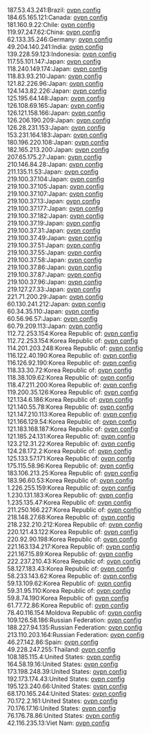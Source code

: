 187.53.43.241:Brazil: [ovpn config](vpn/187_53_43_241.ovpn)  
184.65.165.121:Canada: [ovpn config](vpn/184_65_165_121.ovpn)  
181.160.9.22:Chile: [ovpn config](vpn/181_160_9_22.ovpn)  
119.97.247.62:China: [ovpn config](vpn/119_97_247_62.ovpn)  
62.133.35.246:Germany: [ovpn config](vpn/62_133_35_246.ovpn)  
49.204.140.241:India: [ovpn config](vpn/49_204_140_241.ovpn)  
139.228.59.123:Indonesia: [ovpn config](vpn/139_228_59_123.ovpn)  
117.55.101.147:Japan: [ovpn config](vpn/117_55_101_147.ovpn)  
118.240.149.174:Japan: [ovpn config](vpn/118_240_149_174.ovpn)  
118.83.93.210:Japan: [ovpn config](vpn/118_83_93_210.ovpn)  
121.82.226.96:Japan: [ovpn config](vpn/121_82_226_96.ovpn)  
124.143.82.226:Japan: [ovpn config](vpn/124_143_82_226.ovpn)  
125.195.64.148:Japan: [ovpn config](vpn/125_195_64_148.ovpn)  
126.108.69.165:Japan: [ovpn config](vpn/126_108_69_165.ovpn)  
126.121.158.166:Japan: [ovpn config](vpn/126_121_158_166.ovpn)  
126.206.190.209:Japan: [ovpn config](vpn/126_206_190_209.ovpn)  
126.28.231.153:Japan: [ovpn config](vpn/126_28_231_153.ovpn)  
153.231.164.183:Japan: [ovpn config](vpn/153_231_164_183.ovpn)  
180.196.220.108:Japan: [ovpn config](vpn/180_196_220_108.ovpn)  
182.165.213.200:Japan: [ovpn config](vpn/182_165_213_200.ovpn)  
207.65.175.27:Japan: [ovpn config](vpn/207_65_175_27.ovpn)  
210.146.84.28:Japan: [ovpn config](vpn/210_146_84_28.ovpn)  
211.135.11.53:Japan: [ovpn config](vpn/211_135_11_53.ovpn)  
219.100.37.104:Japan: [ovpn config](vpn/219_100_37_104.ovpn)  
219.100.37.105:Japan: [ovpn config](vpn/219_100_37_105.ovpn)  
219.100.37.107:Japan: [ovpn config](vpn/219_100_37_107.ovpn)  
219.100.37.13:Japan: [ovpn config](vpn/219_100_37_13.ovpn)  
219.100.37.177:Japan: [ovpn config](vpn/219_100_37_177.ovpn)  
219.100.37.182:Japan: [ovpn config](vpn/219_100_37_182.ovpn)  
219.100.37.19:Japan: [ovpn config](vpn/219_100_37_19.ovpn)  
219.100.37.31:Japan: [ovpn config](vpn/219_100_37_31.ovpn)  
219.100.37.49:Japan: [ovpn config](vpn/219_100_37_49.ovpn)  
219.100.37.51:Japan: [ovpn config](vpn/219_100_37_51.ovpn)  
219.100.37.55:Japan: [ovpn config](vpn/219_100_37_55.ovpn)  
219.100.37.58:Japan: [ovpn config](vpn/219_100_37_58.ovpn)  
219.100.37.86:Japan: [ovpn config](vpn/219_100_37_86.ovpn)  
219.100.37.87:Japan: [ovpn config](vpn/219_100_37_87.ovpn)  
219.100.37.96:Japan: [ovpn config](vpn/219_100_37_96.ovpn)  
219.127.27.33:Japan: [ovpn config](vpn/219_127_27_33.ovpn)  
221.71.200.29:Japan: [ovpn config](vpn/221_71_200_29.ovpn)  
60.130.241.212:Japan: [ovpn config](vpn/60_130_241_212.ovpn)  
60.34.35.110:Japan: [ovpn config](vpn/60_34_35_110.ovpn)  
60.56.96.57:Japan: [ovpn config](vpn/60_56_96_57.ovpn)  
60.79.209.113:Japan: [ovpn config](vpn/60_79_209_113.ovpn)  
112.72.253.154:Korea Republic of: [ovpn config](vpn/112_72_253_154.ovpn)  
112.72.253.154:Korea Republic of: [ovpn config](vpn/112_72_253_154.ovpn)  
114.201.203.248:Korea Republic of: [ovpn config](vpn/114_201_203_248.ovpn)  
116.122.40.190:Korea Republic of: [ovpn config](vpn/116_122_40_190.ovpn)  
116.126.92.190:Korea Republic of: [ovpn config](vpn/116_126_92_190.ovpn)  
118.33.30.72:Korea Republic of: [ovpn config](vpn/118_33_30_72.ovpn)  
118.38.109.62:Korea Republic of: [ovpn config](vpn/118_38_109_62.ovpn)  
118.47.211.200:Korea Republic of: [ovpn config](vpn/118_47_211_200.ovpn)  
119.200.35.126:Korea Republic of: [ovpn config](vpn/119_200_35_126.ovpn)  
121.134.6.186:Korea Republic of: [ovpn config](vpn/121_134_6_186.ovpn)  
121.140.55.78:Korea Republic of: [ovpn config](vpn/121_140_55_78.ovpn)  
121.147.210.113:Korea Republic of: [ovpn config](vpn/121_147_210_113.ovpn)  
121.166.129.54:Korea Republic of: [ovpn config](vpn/121_166_129_54.ovpn)  
121.183.168.187:Korea Republic of: [ovpn config](vpn/121_183_168_187.ovpn)  
121.185.24.131:Korea Republic of: [ovpn config](vpn/121_185_24_131.ovpn)  
123.212.31.22:Korea Republic of: [ovpn config](vpn/123_212_31_22.ovpn)  
124.28.172.2:Korea Republic of: [ovpn config](vpn/124_28_172_2.ovpn)  
125.133.57.171:Korea Republic of: [ovpn config](vpn/125_133_57_171.ovpn)  
175.115.58.96:Korea Republic of: [ovpn config](vpn/175_115_58_96.ovpn)  
183.106.213.25:Korea Republic of: [ovpn config](vpn/183_106_213_25.ovpn)  
183.96.60.53:Korea Republic of: [ovpn config](vpn/183_96_60_53.ovpn)  
1.226.255.159:Korea Republic of: [ovpn config](vpn/1_226_255_159.ovpn)  
1.230.131.183:Korea Republic of: [ovpn config](vpn/1_230_131_183.ovpn)  
1.235.135.47:Korea Republic of: [ovpn config](vpn/1_235_135_47.ovpn)  
211.250.166.227:Korea Republic of: [ovpn config](vpn/211_250_166_227.ovpn)  
218.148.27.68:Korea Republic of: [ovpn config](vpn/218_148_27_68.ovpn)  
218.232.210.212:Korea Republic of: [ovpn config](vpn/218_232_210_212.ovpn)  
220.121.43.122:Korea Republic of: [ovpn config](vpn/220_121_43_122.ovpn)  
220.92.90.198:Korea Republic of: [ovpn config](vpn/220_92_90_198.ovpn)  
221.163.134.217:Korea Republic of: [ovpn config](vpn/221_163_134_217.ovpn)  
221.167.15.89:Korea Republic of: [ovpn config](vpn/221_167_15_89.ovpn)  
222.237.210.43:Korea Republic of: [ovpn config](vpn/222_237_210_43.ovpn)  
58.127.183.43:Korea Republic of: [ovpn config](vpn/58_127_183_43.ovpn)  
58.233.143.62:Korea Republic of: [ovpn config](vpn/58_233_143_62.ovpn)  
59.13.109.62:Korea Republic of: [ovpn config](vpn/59_13_109_62.ovpn)  
59.31.95.110:Korea Republic of: [ovpn config](vpn/59_31_95_110.ovpn)  
59.8.74.190:Korea Republic of: [ovpn config](vpn/59_8_74_190.ovpn)  
61.77.72.86:Korea Republic of: [ovpn config](vpn/61_77_72_86.ovpn)  
78.40.116.154:Moldova Republic of: [ovpn config](vpn/78_40_116_154.ovpn)  
109.126.58.186:Russian Federation: [ovpn config](vpn/109_126_58_186.ovpn)  
188.227.94.135:Russian Federation: [ovpn config](vpn/188_227_94_135.ovpn)  
213.110.203.164:Russian Federation: [ovpn config](vpn/213_110_203_164.ovpn)  
46.27.142.86:Spain: [ovpn config](vpn/46_27_142_86.ovpn)  
49.228.247.255:Thailand: [ovpn config](vpn/49_228_247_255.ovpn)  
108.185.115.4:United States: [ovpn config](vpn/108_185_115_4.ovpn)  
164.58.19.16:United States: [ovpn config](vpn/164_58_19_16.ovpn)  
173.198.248.39:United States: [ovpn config](vpn/173_198_248_39.ovpn)  
192.173.174.43:United States: [ovpn config](vpn/192_173_174_43.ovpn)  
195.123.240.66:United States: [ovpn config](vpn/195_123_240_66.ovpn)  
68.170.165.244:United States: [ovpn config](vpn/68_170_165_244.ovpn)  
70.172.2.161:United States: [ovpn config](vpn/70_172_2_161.ovpn)  
70.176.17.16:United States: [ovpn config](vpn/70_176_17_16.ovpn)  
76.176.78.86:United States: [ovpn config](vpn/76_176_78_86.ovpn)  
42.116.235.13:Viet Nam: [ovpn config](vpn/42_116_235_13.ovpn)  
